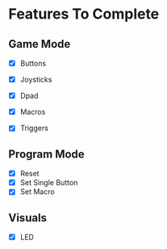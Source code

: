 # Features To Complete

## Game Mode
- [X] Buttons
- [X] Joysticks
- [X] Dpad
- [X] Macros
- [X] Triggers


## Program Mode
- [X] Reset
- [X] Set Single Button
- [X] Set Macro

## Visuals

- [X] LED